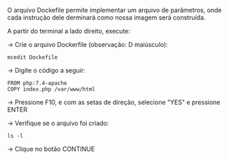 O arquivo Dockefile permite implementar um arquivo de parâmetros, onde cada instrução dele derminará como nossa imagem será construída.

A partir do terminal a lado direito, execute:

-> Crie o arquivo Dockerfile (observação: D maiúsculo):

```mcedit Dockefile```

-> Digite o código a seguir:

```
FROM php:7.4-apache
COPY index.php /var/www/html
```

-> Pressione F10, e com as setas de direção, selecione "YES" e pressione ENTER

-> Verifique se o arquivo foi criado:

```ls -l```
    
-> Clique no botão CONTINUE
